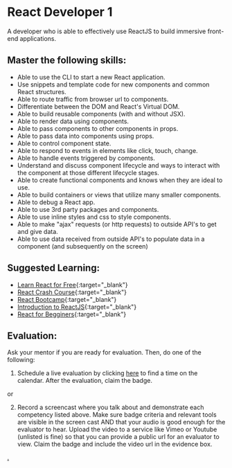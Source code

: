 # React Developer 1

A developer who is able to effectively use ReactJS to build immersive front-end applications.

## Master the following skills:

* Able to use the CLI to start a new React application.
* Use snippets and template code for new components and common React structures.
* Able to route traffic from browser url to components.
* Differentiate between the DOM and React's Virtual DOM.
* Able to build reusable components (with and without JSX).
* Able to render data using components.
* Able to pass components to other components in props.
* Able to pass data into components using props.
* Able to control component state.
* Able to respond to events in elements like click, touch, change.
* Able to handle events triggered by components.
* Understand and discuss component lifecycle and ways to interact with the component at those different lifecycle stages.
* Able to create functional components and knows when they are ideal to use.
* Able to build containers or views that utilize many smaller components.
* Able to debug a React app.
* Able to use 3rd party packages and components.
* Able to use inline styles and css to style components. 
* Able to make "ajax" requests (or http requests) to outside API's to get and give data.
* Able to use data received from outside API's to populate data in a component (and subsequently on the screen)

## Suggested Learning:

* [Learn React for Free](https://scrimba.com/g/glearnreact){:target="_blank"}
* [React Crash Course](https://www.youtube.com/watch?v=Ke90Tje7VS0){:target="_blank"}
* [React Bootcamp](https://tylermcginnis.com/free-react-bootcamp/){:target="_blank"}
* [Introduction to ReactJS](https://www.edx.org/course/introduction-to-reactjs){:target="_blank"}
* [React for Begginers](https://reactforbeginners.com/){:target="_blank"}

## Evaluation:

Ask your mentor if you are ready for evaluation. Then, do one of the following:

1. Schedule a live evaluation by clicking [here](https://calendly.com/codex-academy/level-3-mastery-evaluation?a1=React%20Developer%201&a2=wa0Us0a_RSiW4ZvlbW6tRA) to find a time on the calendar. After the evaluation, claim the badge.

or

2. Record a screencast where you talk about and demonstrate each competency listed above. Make sure badge criteria and relevant tools are visible in the screen cast AND that your audio is good enough for the evaluator to hear. Upload the video to a service like Vimeo or Youtube (unlisted is fine) so that you can provide a public url for an evaluator to view. Claim the badge and include the video url in the evidence box.

[.](level-3)